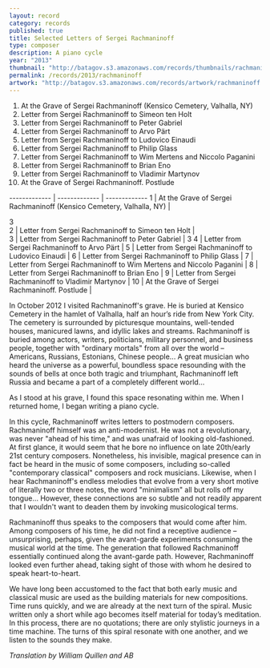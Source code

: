 ```yaml
---
layout: record
category: records
published: true
title: Selected Letters of Sergei Rachmaninoff
type: composer
description: A piano cycle
year: "2013"
thumbnail: "http://batagov.s3.amazonaws.com/records/thumbnails/rachmaninoff%20cover.jpg"
permalink: /records/2013/rachmaninoff
artwork: "http://batagov.s3.amazonaws.com/records/artwork/rachmaninoff.png"
---
```


1. At the Grave of Sergei Rachmaninoff (Kensico Cemetery, Valhalla, NY)
2. Letter from Sergei Rachmaninoff to Simeon ten Holt <div class="ui360"><a href="http://batagov.s3.amazonaws.com/records/sounds/to_simeon_ten_holt.mp3"></a></div>
3. Letter from Sergei Rachmaninoff to Peter Gabriel <div class="ui360"><a href="http://batagov.s3.amazonaws.com/records/sounds/to_simeon_ten_holt.mp3"></a></div>
4. Letter from Sergei Rachmaninoff to Arvo Pärt
5. Letter from Sergei Rachmaninoff to Ludovico Einaudi
6. Letter from Sergei Rachmaninoff to Philip Glass
7. Letter from Sergei Rachmaninoff to Wim Mertens and Niccolo Paganini
8. Letter from Sergei Rachmaninoff to Brian Eno
9. Letter from Sergei Rachmaninoff to Vladimir Martynov
10. At the Grave of Sergei Rachmaninoff. Postlude


------------- | ------------- | -------------
1 | At the Grave of Sergei Rachmaninoff (Kensico Cemetery, Valhalla, NY)  | <div class="ui360">3</div>
2 | Letter from Sergei Rachmaninoff to Simeon ten Holt  | <div class="ui360"><a href="http://batagov.s3.amazonaws.com/records/sounds/to_simeon_ten_holt.mp3"></a></div>
3 | Letter from Sergei Rachmaninoff to Peter Gabriel  | 3
4 | Letter from Sergei Rachmaninoff to Arvo Pärt  |
5 | Letter from Sergei Rachmaninoff to Ludovico Einaudi  |
6 | Letter from Sergei Rachmaninoff to Philip Glass  |
7 | Letter from Sergei Rachmaninoff to Wim Mertens and Niccolo Paganini  |
8 | Letter from Sergei Rachmaninoff to Brian Eno  |
9 | Letter from Sergei Rachmaninoff to Vladimir Martynov  |
10 | At the Grave of Sergei Rachmaninoff. Postlude  |

In October 2012 I visited Rachmaninoff's grave. He is buried at Kensico Cemetery in the hamlet of Valhalla, half an hour’s ride from New York City. The cemetery is surrounded by picturesque mountains, well-tended houses, manicured lawns, and idyllic lakes and streams. Rachmaninoff is buried among actors, writers, politicians, military personnel, and business people, together with "ordinary mortals" from all over the world – Americans, Russians, Estonians, Chinese people... A great musician who heard the universe as a powerful, boundless space resounding with the sounds of bells at once both tragic and triumphant, Rachmaninoff left Russia and became a part of a completely different world…

As I stood at his grave, I found this space resonating within me. When I returned home, I began writing a piano cycle.

In this cycle, Rachmaninoff writes letters to postmodern composers. Rachmaninoff himself was an anti-modernist. He was not a revolutionary, was never "ahead of his time," and was unafraid of looking old-fashioned. At first glance, it would seem that he bore no influence on late 20th/early 21st century composers. Nonetheless, his invisible, magical presence can in fact be heard in the music of some composers, including so-called "contemporary classical" composers and rock musicians. Likewise, when I hear Rachmaninoff's endless melodies that evolve from a very short motive of literally two or three notes, the word "minimalism" all but rolls off my tongue… However, these connections are so subtle and not readily apparent that I wouldn't want to deaden them by invoking musicological terms.

Rachmaninoff thus speaks to the composers that would come after him. Among composers of his time, he did not find a receptive audience – unsurprising, perhaps, given the avant-garde experiments consuming the musical world at the time. The generation that followed Rachmaninoff essentially continued along the avant-garde path. However, Rachmaninoff looked even further ahead, taking sight of those with whom he desired to speak heart-to-heart.

We have long been accustomed to the fact that both early music and classical music are used as the building materials for new compositions. Time runs quickly, and we are already at the next turn of the spiral. Music written only a short while ago becomes itself material for today’s meditation. In this process, there are no quotations; there are only stylistic journeys in a time machine. The turns of this spiral resonate with one another, and we listen to the sounds they make.

_Translation by William Quillen and AB_